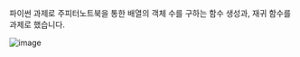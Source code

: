 파이썬 과제로 주피터노트북을 통한 배열의 객체 수를 구하는 함수 생성과, 재귀 함수를 과제로 했습니다.

![image](https://user-images.githubusercontent.com/65721409/85927551-c75af200-b8e1-11ea-8182-f3606bcd6aa0.png)
